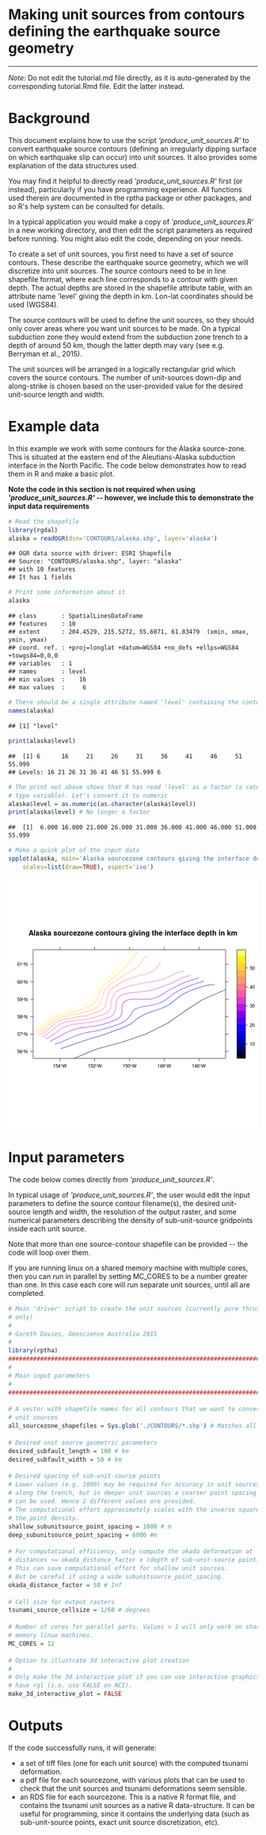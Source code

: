 

# **Making unit sources from contours defining the earthquake source geometry**
------------------------------------------------------------------------------

*Note:* Do not edit the tutorial.md file directly, as it is auto-generated by the
corresponding tutorial.Rmd file. Edit the latter instead.

# Background

This document explains how to use the script *'produce_unit_sources.R'* to
convert earthquake source contours (defining an irregularly dipping surface on
which earthquake slip can occur) into unit sources. It also provides some explanation
of the data structures used.

You may find it helpful to directly read *'produce_unit_sources.R'* first (or
instead), particularly if you have programming experience. All functions used
therein are documented in the rptha package or other packages, and so R's help
system can be consulted for details. 

In a typical application you would make a copy of *'produce_unit_sources.R'* in a
new working directory, and then edit the script parameters as required before
running. You might also edit the code, depending on your needs.

To create a set of unit sources, you first need to have a set of source
contours. These describe the earthquake source geometry, which we will
discretize into unit sources. The source contours need to be in line shapefile
format, where each line corresponds to a contour with given depth. The actual
depths are stored in the shapefile attribute table, with an attribute name
'level' giving the depth in km.  Lon-lat coordinates should be used (WGS84).

The source contours will be used to define the unit sources, so they should
only cover areas where you want unit sources to be made. On a typical
subduction zone they would extend from the subduction zone trench to a depth
of around 50 km, though the latter depth may vary (see e.g.  Berryman et al.,
2015). 

The unit sources will be arranged in a logically rectangular grid which covers
the source contours. The number of unit-sources down-dip and along-strike is chosen
based on the user-provided value for the desired unit-source length and width. 

# Example data

In this example we work with some contours for the Alaska source-zone. This is
situated at the eastern end of the Aleutians-Alaska subduction interface in the
North Pacific. The code below demonstrates how to read them in R and make a basic plot. 

**Note the code in this section is not required when using
*'produce_unit_sources.R'* -- however, we include this to demonstrate the input
data requirements**


```r
# Read the shapefile
library(rgdal)
alaska = readOGR(dsn='CONTOURS/alaska.shp', layer='alaska')
```

```
## OGR data source with driver: ESRI Shapefile 
## Source: "CONTOURS/alaska.shp", layer: "alaska"
## with 10 features
## It has 1 fields
```

```r
# Print some information about it
alaska
```

```
## class       : SpatialLinesDataFrame 
## features    : 10 
## extent      : 204.4529, 215.5272, 55.6071, 61.83479  (xmin, xmax, ymin, ymax)
## coord. ref. : +proj=longlat +datum=WGS84 +no_defs +ellps=WGS84 +towgs84=0,0,0 
## variables   : 1
## names       : level 
## min values  :    16 
## max values  :     6
```

```r
# There should be a single attribute named 'level' containing the contour depths
names(alaska)
```

```
## [1] "level"
```

```r
print(alaska$level)
```

```
##  [1] 6      16     21     26     31     36     41     46     51     55.999
## Levels: 16 21 26 31 36 41 46 51 55.999 6
```

```r
# The print out above shows that R has read 'level' as a factor (a categorical
# type variable). Let's convert it to numeric
alaska$level = as.numeric(as.character(alaska$level))
print(alaska$level) # No longer a factor
```

```
##  [1]  6.000 16.000 21.000 26.000 31.000 36.000 41.000 46.000 51.000 55.999
```

```r
# Make a quick plot of the input data
spplot(alaska, main='Alaska sourcezone contours giving the interface depth in km', 
    scales=list(draw=TRUE), aspect='iso')
```

![plot of chunk unnamed-chunk-2](figure/unnamed-chunk-2-1.png) 

# Input parameters

The code below comes directly from *'produce_unit_sources.R'*.

In typical usage of *'produce_unit_sources.R'*, the user would edit the input
parameters to define the source contour filename(s), the desired unit-source
length and width, the resolution of the output raster, and some numerical
parameters describing the density of sub-unit-source gridpoints inside each unit
source.

Note that more than one source-contour shapefile can be provided -- the code
will loop over them.

If you are running linux on a shared memory machine with multiple cores, then
you can run in parallel by setting MC_CORES to be a number greater than one. In this
case each core will run separate unit sources, until all are completed. 


```r
# Main 'driver' script to create the unit sources (currently pure thrust events
# only)
#
# Gareth Davies, Geoscience Australia 2015
#
library(rptha)
###############################################################################
#
# Main input parameters 
#
###############################################################################

# A vector with shapefile names for all contours that we want to convert to
# unit sources
all_sourcezone_shapefiles = Sys.glob('./CONTOURS/*.shp') # Matches all shapefiles in CONTOURS

# Desired unit source geometric parameters
desired_subfault_length = 100 # km
desired_subfault_width = 50 # km

# Desired spacing of sub-unit-source points
# Lower values (e.g. 1000) may be required for accuracy in unit sources
# along the trench, but in deeper unit sources a coarser point spacing
# can be used. Hence 2 different values are provided.
# The computational effort approximately scales with the inverse square of
# the point density. 
shallow_subunitsource_point_spacing = 1000 # m
deep_subunitsource_point_spacing = 6000 #m

# For computational efficiency, only compute the okada deformation at
# distances <= okada_distance_factor x (depth of sub-unit-source point) 
# This can save computational effort for shallow unit sources.
# But be careful if using a wide subunitsource_point_spacing.
okada_distance_factor = 50 # Inf 

# Cell size for output rasters
tsunami_source_cellsize = 1/60 # degrees

# Number of cores for parallel parts. Values > 1 will only work on shared
# memory linux machines.
MC_CORES = 12 

# Option to illustrate 3d interactive plot creation
#
# Only make the 3d interactive plot if you can use interactive graphics and
# have rgl (i.e. use FALSE on NCI). 
make_3d_interactive_plot = FALSE 
```

# Outputs

If the code successfully runs, it will generate: 
* a set of tiff files (one for each unit source) with the computed tsunami deformation. 
* a pdf file for each sourcezone, with various plots that can be used to check
that the unit sources and tsunami deformations seem sensible.
* an RDS file for each sourcezone. This is a native R format file, and contains
the tsunami unit sources as a native R data-structure. It can be useful for
programming, since it contains the underlying data (such as sub-unit-source
points, exact unit source discretization, etc).

<!---
# Geometric discretization

Here we create the unit source geometry. The computation of the tsunami
deformation comes later. The key step is the function call
*discretized_source_from_source_contours* which converts source contours
to a list of unit sources.




The above figures illustrate that the source contours are converted to a logically
retangular grid of unit sources.

# Further exploration of the data structures

Here we explore the unit source data structures in more detail. Perhaps the
most important point is that the unit source grid is stored as a 3d array.


```r
# discretized_sources is a list containing unit source information for each sourcezone.
length(discretized_sources) # Should be equal to the number of input shapefiles
```

```
## [1] 1
```

```r
names(discretized_sources)
```

```
## [1] "alaska"
```

```r
# Taking the example of alaska, we look at the unit source information for a single source
names(discretized_sources$alaska)
```

```
## [1] "depth_contours"         "unit_source_grid"      
## [3] "discretized_source_dim" "fine_downdip_transects"
```

```r
# The depth contours are as before
plot(discretized_sources$alaska$depth_contours, asp=1, axes=TRUE)

# The unit sources are in a grid of these dimensions down-dip and along-strike 
discretized_sources$alaska$discretized_source_dim
```

```
##    dip strike 
##      6      7
```

```r
ndip = discretized_sources$alaska$discretized_source_dim['dip']
nstrike = discretized_sources$alaska$discretized_source_dim['strike']

# The unit source grid is represented as a 3d array of x,y,depth points. These
# define the boundaries of the unit sources. Obviously there must be 'ndip+1'
# lines down dip, and 'nstrike+1' lines along-strike
#
# First dimension: Down-dip
# Second dimension: x,y,z
# Third dimension: Along-strike
#
dim(discretized_sources$alaska$unit_source_grid)
```

```
## [1] 7 3 8
```

```r
discretized_sources$alaska$unit_source_grid
```

```
## , , 1
## 
##          [,1]     [,2]     [,3]
## [1,] 215.5563 59.56251  6.00000
## [2,] 214.7280 59.95473 18.02007
## [3,] 213.8749 60.34391 28.53238
## [4,] 212.9955 60.73003 36.73537
## [5,] 212.0873 61.11337 40.21790
## [6,] 211.1588 61.48978 45.82368
## [7,] 210.2165 61.85637 55.99900
## 
## , , 2
## 
##          [,1]     [,2]     [,3]
## [1,] 214.2323 58.98425  6.00000
## [2,] 213.4988 59.34748 14.36937
## [3,] 212.7540 59.70441 25.14984
## [4,] 211.9890 60.05897 34.68086
## [5,] 211.1992 60.41265 40.08028
## [6,] 210.3917 60.76174 45.72060
## [7,] 209.5752 61.10233 55.99900
## 
## , , 3
## 
##          [,1]     [,2]     [,3]
## [1,] 213.1594 58.29439  6.00000
## [2,] 212.4897 58.64639 14.19557
## [3,] 211.8073 58.99442 23.18982
## [4,] 211.1054 59.34157 29.37697
## [5,] 210.3867 59.68597 34.43593
## [6,] 209.6548 60.02562 40.98071
## [7,] 208.9301 60.35126 55.99900
## 
## , , 4
## 
##          [,1]     [,2]     [,3]
## [1,] 212.1371 57.59233  6.00000
## [2,] 211.5080 57.94210 11.77474
## [3,] 210.8664 58.28881 17.55797
## [4,] 210.2108 58.63295 22.83224
## [5,] 209.5426 58.97347 28.53926
## [6,] 208.8709 59.30576 39.59093
## [7,] 208.2036 59.62619 55.99900
## 
## , , 5
## 
##          [,1]     [,2]     [,3]
## [1,] 210.9209 56.99379  6.00000
## [2,] 210.4030 57.31148 11.71131
## [3,] 209.8773 57.62632 18.18387
## [4,] 209.3449 57.93748 26.59440
## [5,] 208.8030 58.24654 35.19962
## [6,] 208.2535 58.55226 44.93815
## [7,] 207.6971 58.85410 55.99900
## 
## , , 6
## 
##          [,1]     [,2]     [,3]
## [1,] 209.5490 56.52478  6.00000
## [2,] 209.0581 56.83396 12.04796
## [3,] 208.5594 57.14096 18.46195
## [4,] 208.0530 57.44560 25.62105
## [5,] 207.5390 57.74768 33.52988
## [6,] 207.0189 58.04618 42.92923
## [7,] 206.5005 58.33671 55.99900
## 
## , , 7
## 
##          [,1]     [,2]     [,3]
## [1,] 208.1063 56.14067  6.00000
## [2,] 207.6567 56.43068 12.18510
## [3,] 207.1994 56.71959 17.90412
## [4,] 206.7339 57.00745 23.22001
## [5,] 206.2625 57.29280 29.63097
## [6,] 205.7900 57.57265 39.05795
## [7,] 205.3381 57.83474 55.99900
## 
## , , 8
## 
##          [,1]     [,2]     [,3]
## [1,] 206.8368 55.61077  6.00000
## [2,] 206.4469 55.88001 10.95392
## [3,] 206.0516 56.14801 15.90784
## [4,] 205.6513 56.41438 21.54216
## [5,] 205.2496 56.67672 29.60462
## [6,] 204.8491 56.93334 40.38060
## [7,] 204.4614 57.17732 55.99900
```

```r
# Add to the plot
for(j in 1:(nstrike+1)) points(discretized_sources$alaska$unit_source_grid[,1:2,j], t='o', col='red')
for(j in 1:(ndip+1)) points(t(discretized_sources$alaska$unit_source_grid[j,1:2,]), t='o', col='red')
```

![plot of chunk unnamed-chunk-3](figure/unnamed-chunk-3-1.png) 


# Tsunami deformation

Finally we compute the tsunami initial condition for each unit source.



--->
